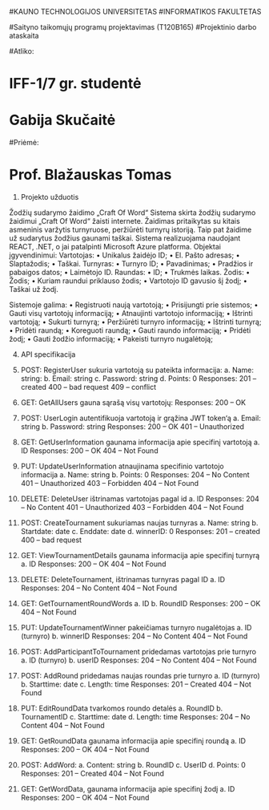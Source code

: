 #KAUNO TECHNOLOGIJOS UNIVERSITETAS
#INFORMATIKOS FAKULTETAS

#Saityno taikomųjų programų projektavimas (T120B165)
#Projektinio darbo ataskaita

#Atliko: 
#	IFF-1/7 gr. studentė
#	Gabija Skučaitė
#Priėmė:
#	Prof. Blažauskas Tomas 


1.	Projekto užduotis


Žodžių sudarymo žaidimo „Craft Of Word“
Sistema skirta žodžių sudarymo žaidimui „Craft Of Word“ žaisti internete. Žaidimas pritaikytas su kitais asmeninis varžytis turnyruose, peržiūrėti turnyrų istoriją. Taip pat žaidime už sudarytus žodžius gaunami taškai.
Sistema realizuojama naudojant REACT, .NET, o jai patalpinti Microsoft Azure platforma.
Objektai įgyvendinimui:
Vartotojas:
•	Unikalus žaidėjo ID;
•	El. Pašto adresas;
•	Slaptažodis;
•	Taškai.
Turnyras:
•	Turnyro ID;
•	Pavadinimas;
•	Pradžios ir pabaigos datos;
•	Laimėtojo ID.
Raundas:
•	ID;
•	Trukmės laikas.
Žodis:
•	Žodis;
•	Kuriam raundui priklauso žodis;
•	Vartotojo ID gavusio šį žodį;
•	Taškai už žodį.

Sistemoje galima:
•	Registruoti naują vartotoją;
•	Prisijungti prie sistemos;
•	Gauti visų vartotojų informaciją;
•	Atnaujinti vartotojo informaciją;
•	Ištrinti vartotoją;
•	Sukurti turnyrą;
•	Peržiūrėti turnyro informaciją;
•	Ištrinti turnyrą;
•	Pridėti raundą;
•	Koreguoti raundą;
•	Gauti raundo informaciją;
•	Pridėti žodį;
•	Gauti žodžio informaciją;
•	Pakeisti turnyro nugalėtoją;




4.	API specifikacija

1.	POST: RegisterUser sukuria vartotoją su pateikta informacija:
a.	Name: string:
b.	Email: string
c.	Password: string
d.	Points: 0
Responses:
201 – created
400 – bad request
409 – conflict

2.	GET: GetAllUsers gauna sąrašą visų vartotojų:
Responses:
200 – OK

3.	POST: UserLogin autentifikuoja vartotoją ir grąžina JWT token‘ą
a.	Email: string
b.	Password: string
Responses:
200 – OK
401 – Unauthorized

4.	GET: GetUserInformation gaunama informacija apie specifinį vartotoją
a.	ID
Responses:
200 – OK
404 – Not Found

5.	PUT: UpdateUserInformation atnaujinama specifinio vartotojo informacija
a.	Name: string
b.	Points: 0
Responses:
204 – No Content
401 – Unauthorized
403 – Forbidden
404 – Not Found

6.	DELETE: DeleteUser ištrinamas vartotojas pagal id
a.	ID
Responses:
204 – No Content
401 – Unauthorized
403 – Forbidden
404 – Not Found

7.	POST: CreateTournament sukuriamas naujas turnyras
a.	Name: string
b.	Startdate: date
c.	Enddate: date
d.	winnerID: 0
Responses:
201 – created
400 – bad request

8.	GET: ViewTournamentDetails gaunama informacija apie specifinį turnyrą
a.	ID
Responses:
200 – OK
404 – Not Found

9.	DELETE: DeleteTournament, ištrinamas turnyras pagal ID
a.	ID
Responses:
204 – No Content
404 – Not Found

10.	GET: GetTournamentRoundWords
a.	ID
b.	RoundID
Responses:
200 – OK
404 – Not Found

11.	PUT: UpdateTournamentWinner pakeičiamas turnyro nugalėtojas
a.	ID (turnyro)
b.	winnerID
Responses:
204 – No Content
404 – Not Found

12.	POST: AddParticipantToTournament pridedamas vartotojas prie turnyro
a.	ID (turnyro)
b.	userID
Responses:
204 – No Content
404 – Not Found

13.	POST: AddRound pridedamas naujas roundas prie turnyro
a.	ID (turnyro)
b.	Starttime: date
c.	Length: time
Responses:
201 – Created
404 – Not Found

14.	PUT: EditRoundData tvarkomos roundo detalės
a.	RoundID
b.	TournamentID
c.	Starttime: date
d.	Length: time
Responses:
204 – No Content
404 – Not Found

15.	GET: GetRoundData gaunama informacija apie specifinį roundą
a.	ID
Responses:
200 – OK
404 – Not Found

16.	POST: AddWord:
a.	Content: string
b.	RoundID
c.	UserID
d.	Points: 0
Responses:
201 – Created
404 – Not Found

17.	GET: GetWordData, gaunama informacija apie specifinį žodį
a.	ID
Responses:
200 – OK
404 – Not Found
